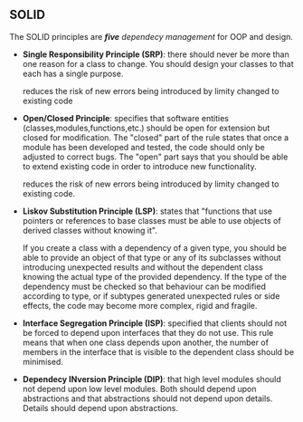 ## SOLID

The SOLID principles are _**five** dependecy management_ for OOP and design.

- **Single Responsibility Principle (SRP)**:
    there should never be more than one reason for a class to change. You should design your classes to that each has a single purpose.

    reduces the risk of new errors being introduced by limity changed to existing code
- **Open/Closed Principle**:
    specifies that software entities (classes,modules,functions,etc.) should be open for extension but closed for modification. The "closed" part of the rule states that once a module has been developed and tested, the code should only be adjusted to correct bugs. The "open" part says that you should be able to extend existing code in order to introduce new functionality.

    reduces the risk of new errors being introduced by limity changed to existing code.

- **Liskov Substitution Principle (LSP)**:
    states that "functions that use pointers or references to base classes must be able to use objects of derived classes without knowing it".

    If you create a class with a dependency of a given type, you should be able to provide an object of that type or any of its subclasses without introducing unexpected results and without the dependent class knowing the actual type of the provided dependency. If the type of the dependency must be checked so that behaviour can be modified according to type, or if subtypes generated unexpected rules or side effects, the code may become more complex, rigid and fragile.

- **Interface Segregation Principle (ISP)**:
    specified that clients should not be forced to depend upon interfaces that they do not use. This rule means that when one class depends upon another, the number of members in the interface that is visible to the dependent class should be minimised.

- **Dependecy INversion Principle (DIP)**:
    that high level modules should not depend upon low level modules. Both should depend upon abstractions and that abstractions should not depend upon details. Details should depend upon abstractions.